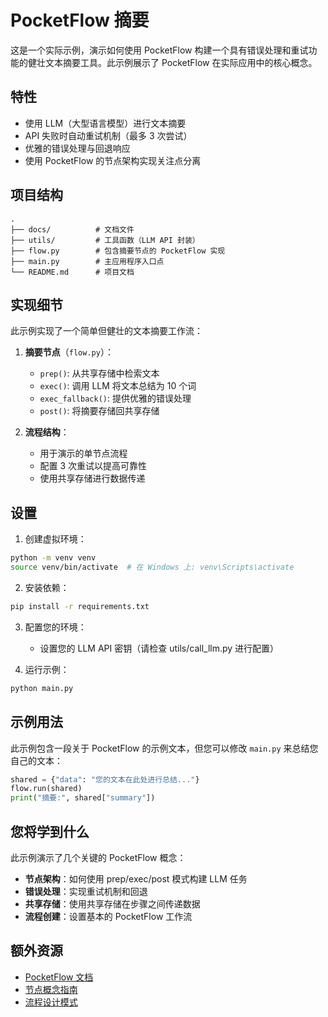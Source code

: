 # PocketFlow 摘要

这是一个实际示例，演示如何使用 PocketFlow 构建一个具有错误处理和重试功能的健壮文本摘要工具。此示例展示了 PocketFlow 在实际应用中的核心概念。

## 特性

- 使用 LLM（大型语言模型）进行文本摘要
- API 失败时自动重试机制（最多 3 次尝试）
- 优雅的错误处理与回退响应
- 使用 PocketFlow 的节点架构实现关注点分离

## 项目结构

```
.
├── docs/          # 文档文件
├── utils/         # 工具函数（LLM API 封装）
├── flow.py        # 包含摘要节点的 PocketFlow 实现
├── main.py        # 主应用程序入口点
└── README.md      # 项目文档
```

## 实现细节

此示例实现了一个简单但健壮的文本摘要工作流：

1. **摘要节点**（`flow.py`）：
   - `prep()`: 从共享存储中检索文本
   - `exec()`: 调用 LLM 将文本总结为 10 个词
   - `exec_fallback()`: 提供优雅的错误处理
   - `post()`: 将摘要存储回共享存储

2. **流程结构**：
   - 用于演示的单节点流程
   - 配置 3 次重试以提高可靠性
   - 使用共享存储进行数据传递

## 设置

1. 创建虚拟环境：
```bash
python -m venv venv
source venv/bin/activate  # 在 Windows 上: venv\Scripts\activate
```

2. 安装依赖：
```bash
pip install -r requirements.txt
```

3. 配置您的环境：
   - 设置您的 LLM API 密钥（请检查 utils/call_llm.py 进行配置）

4. 运行示例：
```bash
python main.py
```

## 示例用法

此示例包含一段关于 PocketFlow 的示例文本，但您可以修改 `main.py` 来总结您自己的文本：

```python
shared = {"data": "您的文本在此处进行总结..."}
flow.run(shared)
print("摘要:", shared["summary"])
```

## 您将学到什么

此示例演示了几个关键的 PocketFlow 概念：

- **节点架构**：如何使用 prep/exec/post 模式构建 LLM 任务
- **错误处理**：实现重试机制和回退
- **共享存储**：使用共享存储在步骤之间传递数据
- **流程创建**：设置基本的 PocketFlow 工作流

## 额外资源

- [PocketFlow 文档](https://the-pocket.github.io/PocketFlow/)
- [节点概念指南](https://the-pocket.github.io/PocketFlow/node.html)
- [流程设计模式](https://the-pocket.github.io/PocketFlow/flow.html)
